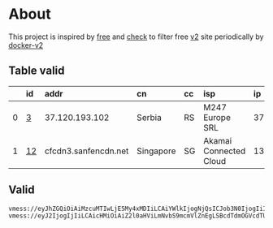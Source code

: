 
# About

This project is inspired by [free](https://github.com/freefq/free) and [check](https://github.com/yeahwu/check) to filter free [v2](https://github.com/v2fly/v2ray-core) site periodically by [docker-v2](https://hub.docker.com/r/v2ray/official)

    

## Table valid
|    | id                   | addr                 | cn        | cc   | isp                    | ip             | chatgpt          |
|---:|:---------------------|:---------------------|:----------|:-----|:-----------------------|:---------------|:-----------------|
|  0 | [3](config/3.json)   | 37.120.193.102       | Serbia    | RS   | M247 Europe SRL        | 37.120.193.102 | Yes (Region: RS) |
|  1 | [12](config/12.json) | cfcdn3.sanfencdn.net | Singapore | SG   | Akamai Connected Cloud | 139.162.58.23  | Yes (Region: US) |

## Valid
```
vmess://eyJhZGQiOiAiMzcuMTIwLjE5My4xMDIiLCAiYWlkIjogNjQsICJob3N0IjogIiIsICJpZCI6ICI1NzE3MGZmMC03MTgwLTQ2NjQtOGY2MS04ZGViZGRhMzQ1ZjciLCAibmV0IjogInRjcCIsICJwYXRoIjogIiIsICJwb3J0IjogNTI5MjAsICJwcyI6ICJnaXRodWIuY29tL2ZyZWVmcSAtIFx1N2Y1N1x1OWE2Y1x1NWMzY1x1NGU5YSAgMyIsICJ0bHMiOiAiIiwgInR5cGUiOiAiYXV0byIsICJzZWN1cml0eSI6ICJhdXRvIiwgInNraXAtY2VydC12ZXJpZnkiOiB0cnVlLCAic25pIjogIiJ9
vmess://eyJ2IjogIjIiLCAicHMiOiAiZ2l0aHViLmNvbS9mcmVlZnEgLSBcdTdmOGVcdTU2ZmRDbG91ZEZsYXJlXHU1MTZjXHU1M2Y4Q0ROXHU4MjgyXHU3MGI5IDEyIiwgImFkZCI6ICJjZmNkbjMuc2FuZmVuY2RuLm5ldCIsICJwb3J0IjogIjIwNTIiLCAiaWQiOiAiYWEyYzgxMjItZDE4OC00ODlmLTg4YjktYjRhZjUxYjlhYjliIiwgImFpZCI6ICIwIiwgInNjeSI6ICJhdXRvIiwgIm5ldCI6ICJ3cyIsICJ0eXBlIjogIm5vbmUiLCAiaG9zdCI6ICJzZzMuc2FuZmVuY2RuMi5jb20iLCAicGF0aCI6ICIvemgtY24iLCAidGxzIjogIiIsICJzbmkiOiAiIiwgImFscG4iOiAiIn0=
```

